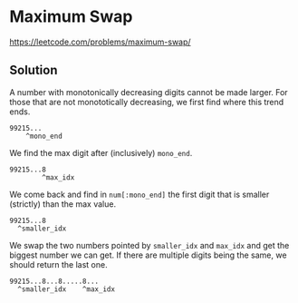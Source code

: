 # Maximum Swap

https://leetcode.com/problems/maximum-swap/

## Solution

A number with monotonically decreasing digits cannot be made larger. For those that are not monototically decreasing, we
first find where this trend ends.

```
99215...
    ^mono_end
```

We find the max digit after (inclusively) `mono_end`.

```
99215...8
        ^max_idx 
```

We come back and find in `num[:mono_end]` the first digit that is smaller (strictly) than the max value.

```
99215...8
  ^smaller_idx
```

We swap the two numbers pointed by `smaller_idx` and `max_idx` and get the biggest number we can get. If there are
multiple digits being the same, we should return the last one.

```
99215...8...8.....8...
  ^smaller_idx    ^max_idx
```

